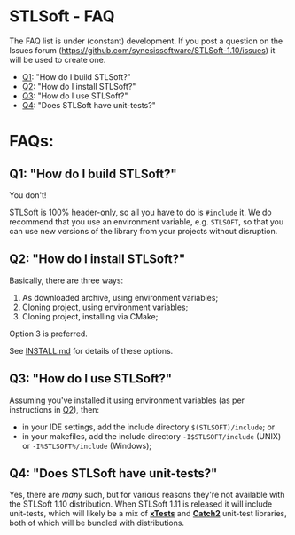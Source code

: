# STLSoft - FAQ

The FAQ list is under (constant) development. If you post a question on the
Issues forum (https://github.com/synesissoftware/STLSoft-1.10/issues)
it will be used to create one.


* [Q1](#q1-how-do-i-build-stlsoft): "How do I build STLSoft?"
* [Q2](#q2-how-do-i-install-stlsoft): "How do I install STLSoft?"
* [Q3](#q3-how-do-i-use-stlsoft): "How do I use STLSoft?"
* [Q4](#q4-does-stlsoft-have-unit-tests): "Does STLSoft have unit-tests?"


# FAQs:

## Q1: "How do I build STLSoft?"

You don't!

STLSoft is 100% header-only, so all you have to do is `#include` it. We do recommend that you use an environment variable, e.g. `STLSOFT`, so that you can use new versions of the library from your projects without disruption.


## Q2: "How do I install STLSoft?"

Basically, there are three ways:

1. As downloaded archive, using environment variables;
2. Cloning project, using environment variables;
3. Cloning project, installing via CMake;

Option 3 is preferred.

See [INSTALL.md](./INSTALL.md) for details of these options.


## Q3: "How do I use STLSoft?"

Assuming you've installed it using environment variables (as per instructions in [Q2](#q2-how-do-i-install-stlsoft)), then:

* in your IDE settings, add the include directory `$(STLSOFT)/include`; or
* in your makefiles, add the include directory `-I$STLSOFT/include` (UNIX) or `-I%STLSOFT%/include` (Windows);


## Q4: "Does STLSoft have unit-tests?"

Yes, there are *many* such, but for various reasons they're not available with the STLSoft 1.10 distribution. When STLSoft 1.11 is released it will include unit-tests, which will likely be a mix of [**xTests**](https://github.com/synesissoftware/xTests) and [**Catch2**](https://github.com/catchorg/Catch2) unit-test libraries, both of which will be bundled with distributions.

